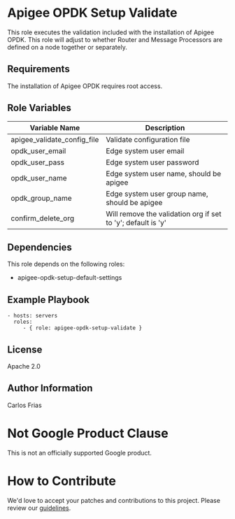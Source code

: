 Apigee OPDK Setup Validate
=========

This role executes the validation included with the installation of Apigee OPDK. This role will adjust to whether Router
and Message Processors are defined on a node together or separately. 

Requirements
------------

The installation of Apigee OPDK requires root access. 

Role Variables
--------------

| Variable Name | Description |
| --- | --- |
| apigee_validate_config_file | Validate configuration file |
| opdk_user_email | Edge system user email |
| opdk_user_pass | Edge system user password |
| opdk_user_name | Edge system user name, should be apigee |
| opdk_group_name | Edge system user group name, should be apigee |
| confirm_delete_org | Will remove the validation org if set to 'y'; default is 'y' |

Dependencies
------------

This role depends on the following roles:

* apigee-opdk-setup-default-settings

Example Playbook
----------------

    - hosts: servers
      roles:
         - { role: apigee-opdk-setup-validate }

License
-------

Apache 2.0

Author Information
------------------

Carlos Frias

<!-- BEGIN Google Required Disclaimer -->

# Not Google Product Clause

This is not an officially supported Google product.
<!-- END Google Required Disclaimer -->
<!-- BEGIN Google How To Contribute -->
# How to Contribute

We'd love to accept your patches and contributions to this project. Please review our [guidelines](CONTRIBUTING.md).
<!-- END Google How To Contribute -->